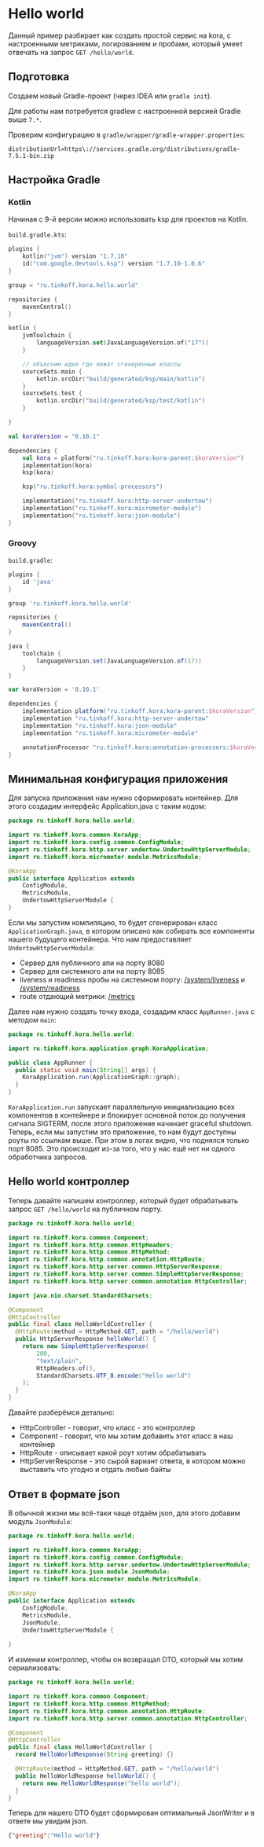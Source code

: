 # Hello world

Данный пример разбирает как создать простой сервис на kora, с настроенными метриками, логированием и пробами, который умеет отвечать на запрос `GET /hello/world`.

## Подготовка

Создаем новый Gradle-проект (через IDEA или `gradle init`).

Для работы нам потребуется gradlew с настроенной версией Gradle выше `7.*`.

Проверим конфигурацию в `gradle/wrapper/gradle-wrapper.properties`:

```properties
distributionUrl=https\://services.gradle.org/distributions/gradle-7.5.1-bin.zip
```

## Настройка Gradle

### Kotlin

Начиная с 9-й версии можно использовать ksp для проектов на Kotlin.

`build.gradle.kts`:

```kotlin
plugins {
    kotlin("jvm") version "1.7.10"
    id("com.google.devtools.ksp") version "1.7.10-1.0.6"
}

group = "ru.tinkoff.kora.hello.world"

repositories {
    mavenCentral()
}

kotlin {
    jvmToolchain {
        languageVersion.set(JavaLanguageVersion.of("17"))
    }

    // объясним идее где лежат сгенеренные классы
    sourceSets.main {
        kotlin.srcDir("build/generated/ksp/main/kotlin")
    }
    sourceSets.test {
        kotlin.srcDir("build/generated/ksp/test/kotlin")
    }

}

val koraVersion = "0.10.1"

dependencies {
    val kora = platform("ru.tinkoff.kora:kora-parent:$koraVersion")
    implementation(kora)
    ksp(kora)

    ksp("ru.tinkoff.kora:symbol-processors")

    implementation("ru.tinkoff.kora:http-server-undertow")
    implementation("ru.tinkoff.kora:micrometer-module")
    implementation("ru.tinkoff.kora:json-module")
}
```


### Groovy

`build.gradle`:

```groovy
plugins {
    id 'java'
}

group 'ru.tinkoff.kora.hello.world'

repositories {
    mavenCentral()
}

java {
    toolchain {
        languageVersion.set(JavaLanguageVersion.of(17))
    }
}

var koraVersion = '0.10.1'

dependencies {
    implementation platform("ru.tinkoff.kora:kora-parent:$koraVersion")
    implementation "ru.tinkoff.kora:http-server-undertow"
    implementation "ru.tinkoff.kora:json-module"
    implementation "ru.tinkoff.kora:micrometer-module"

    annotationProcessor "ru.tinkoff.kora:annotation-processors:$koraVersion"
}
```


## Минимальная конфигурация приложения

Для запуска приложения нам нужно сформировать контейнер. Для этого создадим интерфейс Application.java с таким кодом:

```java
package ru.tinkoff.kora.hello.world;

import ru.tinkoff.kora.common.KoraApp;
import ru.tinkoff.kora.config.common.ConfigModule;
import ru.tinkoff.kora.http.server.undertow.UndertowHttpServerModule;
import ru.tinkoff.kora.micrometer.module.MetricsModule;

@KoraApp
public interface Application extends
    ConfigModule,
    MetricsModule,
    UndertowHttpServerModule {
}
```

Если мы запустим компиляцию, то будет сгенерирован класс `ApplicationGraph.java`, в котором описано как собирать все компоненты нашего будущего контейнера.
Что нам предоставляет `UndertowHttpServerModule`:

* Сервер для публичного апи на порту 8080
* Сервер для системного апи на порту 8085
* liveness и readiness пробы на системном порту: [/system/liveness](http://localhost:8085/system/liveness) и [/system/readiness](http://localhost:8085/system/readiness)
* route отдающий метрики: [/metrics](http://localhost:8085/metrics)

Далее нам нужно создать точку входа, создадим класс `AppRunner.java` с методом `main`:

```java
package ru.tinkoff.kora.hello.world;

import ru.tinkoff.kora.application.graph.KoraApplication;

public class AppRunner {
  public static void main(String[] args) {
    KoraApplication.run(ApplicationGraph::graph);
  }
}
```

`KoraApplication.run` запускает параллельную инициализацию всех компонентов в контейнере и блокирует основной поток до получения сигнала SIGTERM, после этого приложение начинает graceful shutdown.
Теперь, если мы запустим это приложение, то нам будут доступны роуты по ссылкам выше.
При этом в логах видно, что поднялся только порт 8085. Это происходит из-за того, что у нас ещё нет ни одного обработчика запросов.

## Hello world контроллер

Теперь давайте напишем контроллер, который будет обрабатывать запрос `GET /hello/world` на публичном порту.

```java
package ru.tinkoff.kora.hello.world;

import ru.tinkoff.kora.common.Component;
import ru.tinkoff.kora.http.common.HttpHeaders;
import ru.tinkoff.kora.http.common.HttpMethod;
import ru.tinkoff.kora.http.common.annotation.HttpRoute;
import ru.tinkoff.kora.http.server.common.HttpServerResponse;
import ru.tinkoff.kora.http.server.common.SimpleHttpServerResponse;
import ru.tinkoff.kora.http.server.common.annotation.HttpController;

import java.nio.charset.StandardCharsets;

@Component
@HttpController
public final class HelloWorldController {
  @HttpRoute(method = HttpMethod.GET, path = "/hello/world")
  public HttpServerResponse helloWorld() {
    return new SimpleHttpServerResponse(
        200,
        "text/plain",
        HttpHeaders.of(),
        StandardCharsets.UTF_8.encode("Hello world")
    );
  }
}
```

Давайте разберёмся детально:

* HttpController - говорит, что класс - это контроллер
* Component - говорит, что мы хотим добавить этот класс в наш контейнер
* HttpRoute - описывает какой роут хотим обрабатывать
* HttpServerResponse - это сырой вариант ответа, в котором можно выставить что угодно и отдать любые байты

## Ответ в формате json

В обычной жизни мы всё-таки чаще отдаём json, для этого добавим модуль `JsonModule`:

```java
package ru.tinkoff.kora.hello.world;

import ru.tinkoff.kora.common.KoraApp;
import ru.tinkoff.kora.config.common.ConfigModule;
import ru.tinkoff.kora.http.server.undertow.UndertowHttpServerModule;
import ru.tinkoff.kora.json.module.JsonModule;
import ru.tinkoff.kora.micrometer.module.MetricsModule;

@KoraApp
public interface Application extends
    ConfigModule,
    MetricsModule,
    JsonModule,
    UndertowHttpServerModule {
  
}
```

И изменим контроллер, чтобы он возвращал DTO, который мы хотим сериализовать:

```java
package ru.tinkoff.kora.hello.world;

import ru.tinkoff.kora.common.Component;
import ru.tinkoff.kora.http.common.HttpMethod;
import ru.tinkoff.kora.http.common.annotation.HttpRoute;
import ru.tinkoff.kora.http.server.common.annotation.HttpController;

@Component
@HttpController
public final class HelloWorldController {
  record HelloWorldResponse(String greeting) {}

  @HttpRoute(method = HttpMethod.GET, path = "/hello/world")
  public HelloWorldResponse helloWorld() {
    return new HelloWorldResponse("hello world");
  }
}
```

Теперь для нашего DTO будет сформирован оптимальный JsonWriter и в ответе мы увидим json.

```json
{"greeting":"Hello world"}
```
